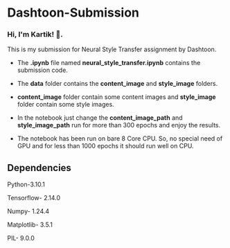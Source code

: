 # Dashtoon-Submission

### Hi, I'm Kartik! 👋. 
This is my submission for Neural Style Transfer assignment by Dashtoon.

- The **.ipynb** file named **neural_style_transfer.ipynb** contains the submission code.

- The **data** folder contains the **content_image** and **style_image** folders. 

- **content_image** folder contain some content images and **style_image** folder contain some style images. 

- In the notebook just change the **content_image_path** and **style_image_path** run for more than 300 epochs and enjoy the results.

- The notebook has been run on bare 8 Core CPU. So, no special need of GPU and for less than 1000 epochs it should run well on CPU.

## Dependencies
Python-3.10.1

Tensorflow- 2.14.0

Numpy- 1.24.4

Matplotlib- 3.5.1

PIL- 9.0.0
